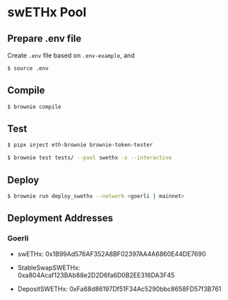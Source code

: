 # swETHx Pool

## Prepare .env file

Create `.env` file based on `.env-example`, and 

```sh
$ source .env
```

## Compile

```sh
$ brownie compile
```

## Test

```sh
$ pipx inject eth-brownie brownie-token-tester

$ brownie test tests/ --pool swethx -s --interactive
```

## Deploy

```sh
$ brownie run deploy_swethx --network <goerli | mainnet>
```

## Deployment Addresses

### Goerli

- swETHx: 0x1B99Ad576AF352A8BF02397AA4A6860E44DE7690

- StableSwapSWETHx: 0xa804Acaf123BAb88e2D2D6fa6D0B2EE316DA3F45

- DepositSWETHx: 0xFa68d86197Df51F34Ac5290bbc8658FD57f3B761